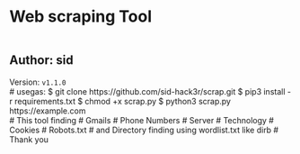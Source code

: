 <h1>Web scraping Tool</h1>
<img src=''>
<br>
<h2>Author: sid </h2>
 Version: <code>v1.1.0</code>
<br>
# usegas: 
         $  git clone https://github.com/sid-hack3r/scrap.git
         $  pip3 install -r requirements.txt
         $  chmod +x scrap.py 
         $ python3 scrap.py https://example.com
<br>
# This tool finding
# Gmails
# Phone Numbers
# Server 
# Technology
# Cookies
# Robots.txt
# and Directory finding using wordlist.txt like dirb 
# Thank you
